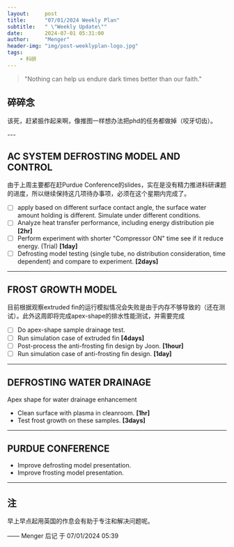 ```yaml
---
layout:     post
title:      "07/01/2024 Weekly Plan"
subtitle:   " \"Weekly Update\""
date:       2024-07-01 05:31:00
author:     "Menger"
header-img: "img/post-weeklyplan-logo.jpg"
tags:
    - 科研
---
```


> "Nothing can help us endure dark times better than our faith."


## 碎碎念

该死，赶紧振作起来啊，像推图一样想办法把phd的任务都做掉（咬牙切齿）。


<p id = "build"></p>
---

## AC SYSTEM DEFROSTING MODEL AND CONTROL

由于上周主要都在赶Purdue Conference的slides，实在是没有精力推进科研课题的进度，所以继续保持这几项待办事项，必须在这个星期内完成了。

- [ ] apply based on different surface contact angle, the surface water amount holding is different. Simulate under different conditions.
- [ ] Analyze heat transfer performance, including energy distribution pie **[2hr]**
- [ ] Perform experiment with shorter "Compressor ON" time see if it reduce energy. (Trial) **[1day]**
- [ ] Defrosting model testing (single tube, no distribution consideration, time dependent) and compare to experiment. **[2days]**

---

## FROST GROWTH MODEL

目前根据观察extruded fin的运行模拟情况会失败是由于内存不够导致的（还在测试）。此外这周即将完成apex-shape的排水性能测试，并需要完成

- [ ] Do apex-shape sample drainage test.
- [ ] Run simulation case of extruded fin **[4days]**
- [ ] Post-process the anti-frosting fin design by Joon. **[1hour]**
- [ ] Run simulation case of anti-frosting fin design. **[1day]**

---

## DEFROSTING WATER DRAINAGE

Apex shape for water drainage enhancement

* Clean surface with plasma in cleanroom. **[1hr]**
* Test frost growth on these samples. **[3days]**

---

## PURDUE CONFERENCE

* Improve defrosting model presentation.
* Improve frosting model presentation.

---


## 注

早上早点起用英国的作息会有助于专注和解决问题呢。

—— Menger 后记 于 07/01/2024 05:39